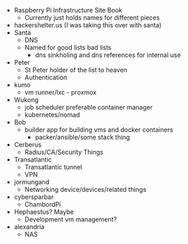 - Raspberry Pi Infrastructure Site Book
    - Currently just holds names for different pieces
- hackershelter.us (I was taking this over with santa)
- Santa
    - DNS
    - Named for good lists bad lists
        - dns sinkholing and dns references for internal use
- Peter
    - St Peter holder of the list to heaven
    - Authentication
- kumo
    - vm runner/lxc - proxmox
- Wukong
    - job scheduler preferable container manager
    - kubernetes/nomad
- Bob
    - builder app for building vms and docker containers
        - packer/ansible/some stack thing
- Cerberus
    - Radius/CA/Security Things
- Transatlantic
    - Transatlantic tunnel
    - VPN
- jormungand
    - Networking device/devices/related things
- cybersparbar
    - ChambordPi
- Hephaestus? Maybe
    - Development vm management?
- alexandria
    - NAS
